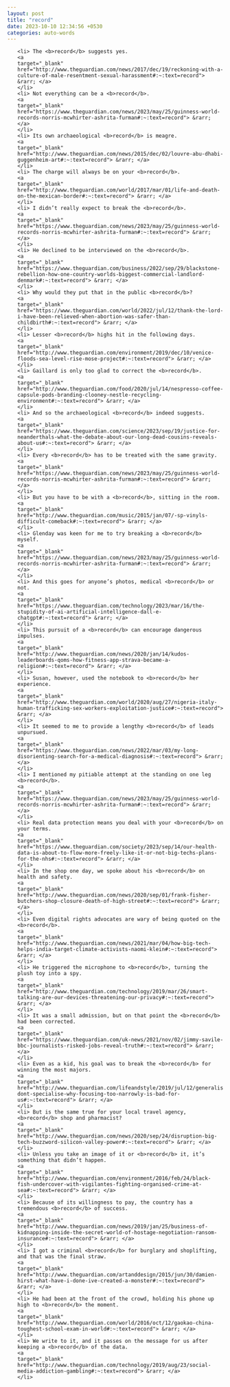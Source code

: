 ```yaml
---
layout: post
title: "record"
date: 2023-10-10 12:34:56 +0530
categories: auto-words
---
```

<ol>

    <li> The <b>record</b> suggests yes.
    <a 
    target="_blank" 
    href="http://www.theguardian.com/news/2017/dec/19/reckoning-with-a-culture-of-male-resentment-sexual-harassment#:~:text=record"> &rarr; </a>
    </li>
    <li> Not everything can be a <b>record</b>.
    <a 
    target="_blank" 
    href="https://www.theguardian.com/news/2023/may/25/guinness-world-records-norris-mcwhirter-ashrita-furman#:~:text=record"> &rarr; </a>
    </li>
    <li> Its own archaeological <b>record</b> is meagre.
    <a 
    target="_blank" 
    href="http://www.theguardian.com/news/2015/dec/02/louvre-abu-dhabi-guggenheim-art#:~:text=record"> &rarr; </a>
    </li>
    <li> The charge will always be on your <b>record</b>.
    <a 
    target="_blank" 
    href="http://www.theguardian.com/world/2017/mar/01/life-and-death-on-the-mexican-border#:~:text=record"> &rarr; </a>
    </li>
    <li> I didn’t really expect to break the <b>record</b>.
    <a 
    target="_blank" 
    href="https://www.theguardian.com/news/2023/may/25/guinness-world-records-norris-mcwhirter-ashrita-furman#:~:text=record"> &rarr; </a>
    </li>
    <li> He declined to be interviewed on the <b>record</b>.
    <a 
    target="_blank" 
    href="https://www.theguardian.com/business/2022/sep/29/blackstone-rebellion-how-one-country-worlds-biggest-commercial-landlord-denmark#:~:text=record"> &rarr; </a>
    </li>
    <li> Why would they put that in the public <b>record</b>?
    <a 
    target="_blank" 
    href="https://www.theguardian.com/world/2022/jul/12/thank-the-lord-i-have-been-relieved-when-abortion-was-safer-than-childbirth#:~:text=record"> &rarr; </a>
    </li>
    <li> Lesser <b>record</b> highs hit in the following days.
    <a 
    target="_blank" 
    href="http://www.theguardian.com/environment/2019/dec/10/venice-floods-sea-level-rise-mose-project#:~:text=record"> &rarr; </a>
    </li>
    <li> Gaillard is only too glad to correct the <b>record</b>.
    <a 
    target="_blank" 
    href="http://www.theguardian.com/food/2020/jul/14/nespresso-coffee-capsule-pods-branding-clooney-nestle-recycling-environment#:~:text=record"> &rarr; </a>
    </li>
    <li> And so the archaeological <b>record</b> indeed suggests.
    <a 
    target="_blank" 
    href="https://www.theguardian.com/science/2023/sep/19/justice-for-neanderthals-what-the-debate-about-our-long-dead-cousins-reveals-about-us#:~:text=record"> &rarr; </a>
    </li>
    <li> Every <b>record</b> has to be treated with the same gravity.
    <a 
    target="_blank" 
    href="https://www.theguardian.com/news/2023/may/25/guinness-world-records-norris-mcwhirter-ashrita-furman#:~:text=record"> &rarr; </a>
    </li>
    <li> But you have to be with a <b>record</b>, sitting in the room.
    <a 
    target="_blank" 
    href="http://www.theguardian.com/music/2015/jan/07/-sp-vinyls-difficult-comeback#:~:text=record"> &rarr; </a>
    </li>
    <li> Glenday was keen for me to try breaking a <b>record</b> myself.
    <a 
    target="_blank" 
    href="https://www.theguardian.com/news/2023/may/25/guinness-world-records-norris-mcwhirter-ashrita-furman#:~:text=record"> &rarr; </a>
    </li>
    <li> And this goes for anyone’s photos, medical <b>record</b> or not.
    <a 
    target="_blank" 
    href="https://www.theguardian.com/technology/2023/mar/16/the-stupidity-of-ai-artificial-intelligence-dall-e-chatgpt#:~:text=record"> &rarr; </a>
    </li>
    <li> This pursuit of a <b>record</b> can encourage dangerous impulses.
    <a 
    target="_blank" 
    href="http://www.theguardian.com/news/2020/jan/14/kudos-leaderboards-qoms-how-fitness-app-strava-became-a-religion#:~:text=record"> &rarr; </a>
    </li>
    <li> Susan, however, used the notebook to <b>record</b> her experience.
    <a 
    target="_blank" 
    href="http://www.theguardian.com/world/2020/aug/27/nigeria-italy-human-trafficking-sex-workers-exploitation-justice#:~:text=record"> &rarr; </a>
    </li>
    <li> It seemed to me to provide a lengthy <b>record</b> of leads unpursued.
    <a 
    target="_blank" 
    href="https://www.theguardian.com/news/2022/mar/03/my-long-disorienting-search-for-a-medical-diagnosis#:~:text=record"> &rarr; </a>
    </li>
    <li> I mentioned my pitiable attempt at the standing on one leg <b>record</b>.
    <a 
    target="_blank" 
    href="https://www.theguardian.com/news/2023/may/25/guinness-world-records-norris-mcwhirter-ashrita-furman#:~:text=record"> &rarr; </a>
    </li>
    <li> Real data protection means you deal with your <b>record</b> on your terms.
    <a 
    target="_blank" 
    href="https://www.theguardian.com/society/2023/sep/14/our-health-data-is-about-to-flow-more-freely-like-it-or-not-big-techs-plans-for-the-nhs#:~:text=record"> &rarr; </a>
    </li>
    <li> In the shop one day, we spoke about his <b>record</b> on health and safety.
    <a 
    target="_blank" 
    href="http://www.theguardian.com/news/2020/sep/01/frank-fisher-butchers-shop-closure-death-of-high-street#:~:text=record"> &rarr; </a>
    </li>
    <li> Even digital rights advocates are wary of being quoted on the <b>record</b>.
    <a 
    target="_blank" 
    href="http://www.theguardian.com/news/2021/mar/04/how-big-tech-helps-india-target-climate-activists-naomi-klein#:~:text=record"> &rarr; </a>
    </li>
    <li> He triggered the microphone to <b>record</b>, turning the plush toy into a spy.
    <a 
    target="_blank" 
    href="http://www.theguardian.com/technology/2019/mar/26/smart-talking-are-our-devices-threatening-our-privacy#:~:text=record"> &rarr; </a>
    </li>
    <li> It was a small admission, but on that point the <b>record</b> had been corrected.
    <a 
    target="_blank" 
    href="https://www.theguardian.com/uk-news/2021/nov/02/jimmy-savile-bbc-journalists-risked-jobs-reveal-truth#:~:text=record"> &rarr; </a>
    </li>
    <li> Even as a kid, his goal was to break the <b>record</b> for winning the most majors.
    <a 
    target="_blank" 
    href="http://www.theguardian.com/lifeandstyle/2019/jul/12/generalise-dont-specialise-why-focusing-too-narrowly-is-bad-for-us#:~:text=record"> &rarr; </a>
    </li>
    <li> But is the same true for your local travel agency, <b>record</b> shop and pharmacist?
    <a 
    target="_blank" 
    href="http://www.theguardian.com/news/2020/sep/24/disruption-big-tech-buzzword-silicon-valley-power#:~:text=record"> &rarr; </a>
    </li>
    <li> Unless you take an image of it or <b>record</b> it, it’s something that didn’t happen.
    <a 
    target="_blank" 
    href="http://www.theguardian.com/environment/2016/feb/24/black-fish-undercover-with-vigilantes-fighting-organised-crime-at-sea#:~:text=record"> &rarr; </a>
    </li>
    <li> Because of its willingness to pay, the country has a tremendous <b>record</b> of success.
    <a 
    target="_blank" 
    href="http://www.theguardian.com/news/2019/jan/25/business-of-kidnapping-inside-the-secret-world-of-hostage-negotiation-ransom-insurance#:~:text=record"> &rarr; </a>
    </li>
    <li> I got a criminal <b>record</b> for burglary and shoplifting, and that was the final straw.
    <a 
    target="_blank" 
    href="http://www.theguardian.com/artanddesign/2015/jun/30/damien-hirst-what-have-i-done-ive-created-a-monster#:~:text=record"> &rarr; </a>
    </li>
    <li> He had been at the front of the crowd, holding his phone up high to <b>record</b> the moment.
    <a 
    target="_blank" 
    href="http://www.theguardian.com/world/2016/oct/12/gaokao-china-toughest-school-exam-in-world#:~:text=record"> &rarr; </a>
    </li>
    <li> We write to it, and it passes on the message for us after keeping a <b>record</b> of the data.
    <a 
    target="_blank" 
    href="http://www.theguardian.com/technology/2019/aug/23/social-media-addiction-gambling#:~:text=record"> &rarr; </a>
    </li>